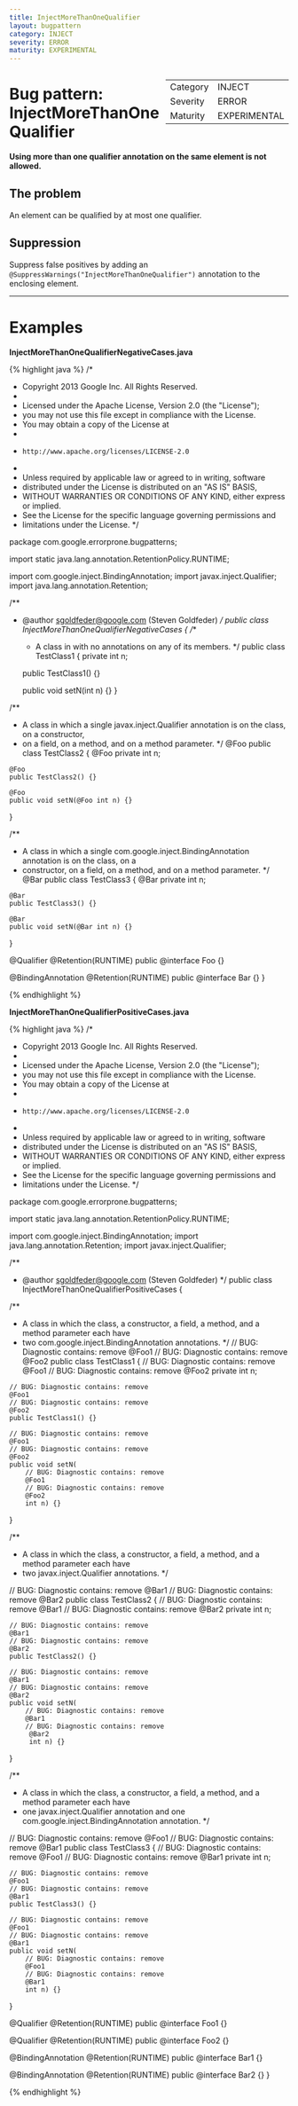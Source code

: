 ```yaml
---
title: InjectMoreThanOneQualifier
layout: bugpattern
category: INJECT
severity: ERROR
maturity: EXPERIMENTAL
---
```


<div style="float:right;"><table id="metadata">
<tr><td>Category</td><td>INJECT</td></tr>
<tr><td>Severity</td><td>ERROR</td></tr>
<tr><td>Maturity</td><td>EXPERIMENTAL</td></tr>
</table></div>

# Bug pattern: InjectMoreThanOneQualifier
__Using more than one qualifier annotation on the same element is not allowed.__

## The problem
An element can be qualified by at most one qualifier.

## Suppression
Suppress false positives by adding an `@SuppressWarnings("InjectMoreThanOneQualifier")` annotation to the enclosing element.

----------

# Examples
__InjectMoreThanOneQualifierNegativeCases.java__

{% highlight java %}
/*
 * Copyright 2013 Google Inc. All Rights Reserved.
 *
 * Licensed under the Apache License, Version 2.0 (the "License");
 * you may not use this file except in compliance with the License.
 * You may obtain a copy of the License at
 *
 *     http://www.apache.org/licenses/LICENSE-2.0
 *
 * Unless required by applicable law or agreed to in writing, software
 * distributed under the License is distributed on an "AS IS" BASIS,
 * WITHOUT WARRANTIES OR CONDITIONS OF ANY KIND, either express or implied.
 * See the License for the specific language governing permissions and
 * limitations under the License.
 */

package com.google.errorprone.bugpatterns;

import static java.lang.annotation.RetentionPolicy.RUNTIME;

import com.google.inject.BindingAnnotation;
import javax.inject.Qualifier;
import java.lang.annotation.Retention;

/**
 * @author sgoldfeder@google.com (Steven Goldfeder)
 */
public class InjectMoreThanOneQualifierNegativeCases {
  /**
   * A class in with no annotations on any of its members.
   */
  public class TestClass1 {
    private int n;

    public TestClass1() {}

    public void setN(int n) {}
  }

  /**
   * A class in which a single javax.inject.Qualifier annotation is on the class, on a constructor,
   * on a field, on a method, and on a method parameter.
   */
  @Foo
  public class TestClass2 {
    @Foo
    private int n;

    @Foo
    public TestClass2() {}

    @Foo
    public void setN(@Foo int n) {}
  }

  /**
   * A class in which a single com.google.inject.BindingAnnotation annotation is on the class, on a
   * constructor, on a field, on a method, and on a method parameter.
   */
  @Bar
  public class TestClass3 {
    @Bar
    private int n;

    @Bar
    public TestClass3() {}

    @Bar
    public void setN(@Bar int n) {}
  }

  @Qualifier
  @Retention(RUNTIME)
  public @interface Foo {}
  
  @BindingAnnotation
  @Retention(RUNTIME)
  public @interface Bar {}
}

{% endhighlight %}

__InjectMoreThanOneQualifierPositiveCases.java__

{% highlight java %}
/*
 * Copyright 2013 Google Inc. All Rights Reserved.
 *
 * Licensed under the Apache License, Version 2.0 (the "License");
 * you may not use this file except in compliance with the License.
 * You may obtain a copy of the License at
 *
 *     http://www.apache.org/licenses/LICENSE-2.0
 *
 * Unless required by applicable law or agreed to in writing, software
 * distributed under the License is distributed on an "AS IS" BASIS,
 * WITHOUT WARRANTIES OR CONDITIONS OF ANY KIND, either express or implied.
 * See the License for the specific language governing permissions and
 * limitations under the License.
 */

package com.google.errorprone.bugpatterns;

import static java.lang.annotation.RetentionPolicy.RUNTIME;

import com.google.inject.BindingAnnotation;
import java.lang.annotation.Retention;
import javax.inject.Qualifier;

/**
 * @author sgoldfeder@google.com (Steven Goldfeder)
 */
public class InjectMoreThanOneQualifierPositiveCases {


  /**
   * A class in which the class, a constructor, a field, a method, and a method parameter each have
   * two com.google.inject.BindingAnnotation annotations.
   */
  // BUG: Diagnostic contains: remove
  @Foo1 
  // BUG: Diagnostic contains: remove
  @Foo2
  public class TestClass1 {
    // BUG: Diagnostic contains: remove
    @Foo1 
    // BUG: Diagnostic contains: remove
    @Foo2
    private int n;

    // BUG: Diagnostic contains: remove
    @Foo1 
    // BUG: Diagnostic contains: remove
    @Foo2
    public TestClass1() {}

    // BUG: Diagnostic contains: remove
    @Foo1 
    // BUG: Diagnostic contains: remove
    @Foo2
    public void setN(
        // BUG: Diagnostic contains: remove
        @Foo1 
        // BUG: Diagnostic contains: remove
        @Foo2 
        int n) {}
  }

  /**
   * A class in which the class, a constructor, a field, a method, and a method parameter each have
   * two javax.inject.Qualifier annotations.
   */

  // BUG: Diagnostic contains: remove
  @Bar1 
  // BUG: Diagnostic contains: remove
  @Bar2
  public class TestClass2 {
    // BUG: Diagnostic contains: remove
    @Bar1 
    // BUG: Diagnostic contains: remove
    @Bar2
    private int n;

    // BUG: Diagnostic contains: remove
    @Bar1
    // BUG: Diagnostic contains: remove
    @Bar2
    public TestClass2() {}

    // BUG: Diagnostic contains: remove
    @Bar1 
    // BUG: Diagnostic contains: remove
    @Bar2
    public void setN(
        // BUG: Diagnostic contains: remove
        @Bar1 
        // BUG: Diagnostic contains: remove
         @Bar2
         int n) {}
  }

  /**
   * A class in which the class, a constructor, a field, a method, and a method parameter each have
   * one javax.inject.Qualifier annotation and one com.google.inject.BindingAnnotation annotation.
   */

  // BUG: Diagnostic contains: remove
  @Foo1 
  // BUG: Diagnostic contains: remove
  @Bar1
  public class TestClass3 {
    // BUG: Diagnostic contains: remove
    @Foo1 
    // BUG: Diagnostic contains: remove
    @Bar1
    private int n;

    // BUG: Diagnostic contains: remove
    @Foo1 
    // BUG: Diagnostic contains: remove
    @Bar1
    public TestClass3() {}

    // BUG: Diagnostic contains: remove
    @Foo1 
    // BUG: Diagnostic contains: remove
    @Bar1
    public void setN(
        // BUG: Diagnostic contains: remove
        @Foo1 
        // BUG: Diagnostic contains: remove
        @Bar1 
        int n) {}
  }

  @Qualifier
  @Retention(RUNTIME)
  public @interface Foo1 {}
  
  @Qualifier
  @Retention(RUNTIME)
  public @interface Foo2 {}
  
  @BindingAnnotation
  @Retention(RUNTIME)
  public @interface Bar1 {}
  
  @BindingAnnotation
  @Retention(RUNTIME)
  public @interface Bar2 {}
}

{% endhighlight %}

